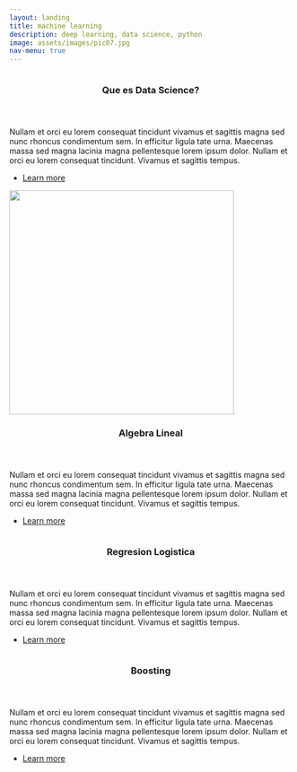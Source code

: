 ```yaml
---
layout: landing
title: machine learning
description: deep learning, data science, python
image: assets/images/pic07.jpg
nav-menu: true
---
```



<!-- Main -->
<div id="main">

<!-- One -->


<!-- Two -->
<section id="two" class="spotlights">
	<section>
		<a href="/pages/ds.html" class="image">
			<img src="https://explained.ai/regularization/images/lagrange-animation.gif" alt="" data-position="center center" />
		</a>
		<div class="content">
			<div class="inner">
				<header class="major">
					<h3>Que es Data Science?</h3>
				</header>
				<p>Nullam et orci eu lorem consequat tincidunt vivamus et sagittis magna sed nunc rhoncus condimentum sem. In efficitur ligula tate urna. Maecenas massa sed magna lacinia magna pellentesque lorem ipsum dolor. Nullam et orci eu lorem consequat tincidunt. Vivamus et sagittis tempus.</p>
				<ul class="actions">
					<li><a href="/home/2020/08/20/ds.html" class="button">Learn more</a></li>
				</ul>
			</div>
		</div>
	</section>
	<section>
		<a href="generic.html" class="image">
			<img src="https://miro.medium.com/max/1228/1*UQw1pQuMVZKm3gEqTAo5lQ.png" alt="" data-position="top center" height=400px/>
		</a>
		<div class="content">
			<div class="inner">
				<header class="major">
					<h3>Algebra Lineal</h3>
				</header>
				<p>Nullam et orci eu lorem consequat tincidunt vivamus et sagittis magna sed nunc rhoncus condimentum sem. In efficitur ligula tate urna. Maecenas massa sed magna lacinia magna pellentesque lorem ipsum dolor. Nullam et orci eu lorem consequat tincidunt. Vivamus et sagittis tempus.</p>
				<ul class="actions">
					<li><a href="/home/2020/08/25/lineal.html" class="button">Learn more</a></li>
				</ul>
			</div>
		</div>
	</section>
	<section>
		<a href="generic.html" class="image">
			<img src="{% link assets/images/pic10.jpg %}" alt="" data-position="25% 25%" />
		</a>
		<div class="content">
			<div class="inner">
				<header class="major">
					<h3>Regresion Logistica</h3>
				</header>
				<p>Nullam et orci eu lorem consequat tincidunt vivamus et sagittis magna sed nunc rhoncus condimentum sem. In efficitur ligula tate urna. Maecenas massa sed magna lacinia magna pellentesque lorem ipsum dolor. Nullam et orci eu lorem consequat tincidunt. Vivamus et sagittis tempus.</p>
				<ul class="actions">
					<li><a href="/home/2020/08/29/logreg.html" class="button">Learn more</a></li>
				</ul>
			</div>
		</div>
	</section>
	<section>
		<a href="generic.html" class="image">
			<img src="{% link assets/images/pic10.jpg %}" alt="" data-position="25% 25%" />
		</a>
		<div class="content">
			<div class="inner">
				<header class="major">
					<h3>Boosting</h3>
				</header>
				<p>Nullam et orci eu lorem consequat tincidunt vivamus et sagittis magna sed nunc rhoncus condimentum sem. In efficitur ligula tate urna. Maecenas massa sed magna lacinia magna pellentesque lorem ipsum dolor. Nullam et orci eu lorem consequat tincidunt. Vivamus et sagittis tempus.</p>
				<ul class="actions">
					<li><a href="/home/2020/09/25/boosting.html" class="button">Learn more</a></li>
				</ul>
			</div>
		</div>
	</section>

</section>



</div>
